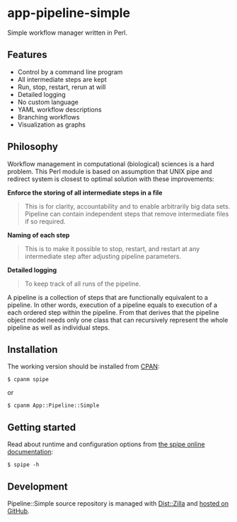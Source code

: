 app-pipeline-simple
===================

Simple workflow manager written in Perl.


Features
--------

- Control by a command line program
- All intermediate steps are kept
- Run, stop, restart, rerun at will
- Detailed logging
- No custom language
- YAML workflow descriptions
- Branching workflows
- Visualization as graphs


Philosophy
----------

Workflow management in computational (biological) sciences is a hard
problem. This Perl module is based on assumption that UNIX pipe and
redirect system is closest to optimal solution with these
improvements:

**Enforce the storing of all intermediate steps in a file**

> This is for clarity, accountability and to enable arbitrarily big data
> sets. Pipeline can contain independent steps that remove intermediate
> files if so required.

**Naming of each step**

> This is to make it possible to stop, restart, and restart at any
> intermediate step after adjusting pipeline parameters.

**Detailed logging**

> To keep track of all runs of the pipeline.

A pipeline is a collection of steps that are functionally equivalent
to a pipeline. In other words, execution of a pipeline equals to
execution of a each ordered step within the pipeline. From that
derives that the pipeline object model needs only one class that can
recursively represent the whole pipeline as well as individual steps.


Installation
------------

The working version should be installed from [CPAN][metacpan]:

    $ cpanm spipe

or

    $ cpanm App::Pipeline::Simple


Getting started
---------------

Read about runtime and configuration options from [the spipe online
documentation][spipe]:

    $ spipe -h


Development
-----------

Pipeline::Simple source repository is managed with [Dist::Zilla][dzil]
and [hosted on GitHub][development].



[metacpan]: http://metacpan.org/release/App-Pipeline-Simple
[spipe]: http://metacpan.org/module/spipe
[dzil]: http://dzil.org/
[development]: http://github.com/heikkil/app-pipeline-simple
